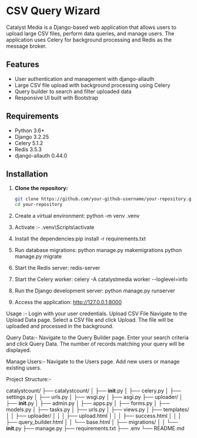 # CSV Query Wizard

Catalyst Media is a Django-based web application that allows users to upload large CSV files, perform data queries, and manage users. The application uses Celery for background processing and Redis as the message broker.

## Features

- User authentication and management with django-allauth
- Large CSV file upload with background processing using Celery
- Query builder to search and filter uploaded data
- Responsive UI built with Bootstrap

## Requirements

- Python 3.6+
- Django 3.2.25
- Celery 5.1.2
- Redis 3.5.3
- django-allauth 0.44.0

## Installation

1. **Clone the repository:**

   ```bash
   git clone https://github.com/your-github-username/your-repository.git
   cd your-repository

2. Create  a virtual environment:
python -m venv .venv
3. Activate :- 
.venv\Scripts\activate
4. Install the dependencies:pip install -r requirements.txt
5. Run database migrations:
python manage.py makemigrations
python manage.py migrate
6. Start the Redis server: redis-server
7. Start the Celery worker: celery -A catalystmedia worker --loglevel=info
8. Run the Django development server: python manage.py runserver
9. Access the application: http://127.0.0.1:8000


Usage :-
Login with your user credentials.
Upload CSV File
Navigate to the Upload Data page.
Select a CSV file and click Upload.
The file will be uploaded and processed in the background.

Query Data:-
Navigate to the Query Builder page.
Enter your search criteria and click Query Data.
The number of records matching your query will be displayed.

Manage Users:- 
Navigate to the Users page.
Add new users or manage existing users.

Project Structure:-

catalystcount/
├── catalystcount/
│   ├── __init__.py
│   ├── celery.py
│   ├── settings.py
│   ├── urls.py
│   ├── wsgi.py
│   ├── asgi.py
├── uploader/
│   ├── __init__.py
│   ├── admin.py
│   ├── apps.py
│   ├── forms.py
│   ├── models.py
│   ├── tasks.py
│   ├── urls.py
│   ├── views.py
│   ├── templates/
│   │   ├── uploader/
│   │   │   ├── upload.html
│   │   │   ├── success.html
│   │   │   ├── query_builder.html
│   │   └── base.html
│   ├── migrations/
│   │   └── __init__.py
├── manage.py
├── requirements.txt
├── .env
└── README.md




